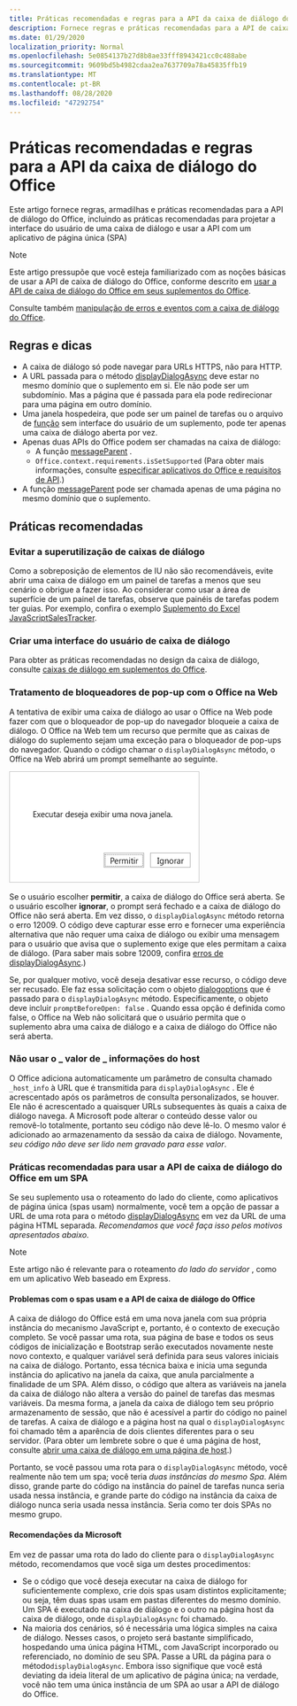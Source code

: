 ```yaml
---
title: Práticas recomendadas e regras para a API da caixa de diálogo do Office
description: Fornece regras e práticas recomendadas para a API de caixa de diálogo do Office, como as práticas recomendadas para um aplicativo de página única (SPA)
ms.date: 01/29/2020
localization_priority: Normal
ms.openlocfilehash: 5e0854137b27d8b8ae33fff8943421cc0c488abe
ms.sourcegitcommit: 9609bd5b4982cdaa2ea7637709a78a45835ffb19
ms.translationtype: MT
ms.contentlocale: pt-BR
ms.lasthandoff: 08/28/2020
ms.locfileid: "47292754"
---
```

# <a name="best-practices-and-rules-for-the-office-dialog-api"></a>Práticas recomendadas e regras para a API da caixa de diálogo do Office

Este artigo fornece regras, armadilhas e práticas recomendadas para a API de diálogo do Office, incluindo as práticas recomendadas para projetar a interface do usuário de uma caixa de diálogo e usar a API com um aplicativo de página única (SPA)

> [!NOTE]
> Este artigo pressupõe que você esteja familiarizado com as noções básicas de usar a API de caixa de diálogo do Office, conforme descrito em [usar a API de caixa de diálogo do Office em seus suplementos do Office](dialog-api-in-office-add-ins.md).
> 
> Consulte também [manipulação de erros e eventos com a caixa de diálogo do Office](dialog-handle-errors-events.md).

## <a name="rules-and-gotchas"></a>Regras e dicas

- A caixa de diálogo só pode navegar para URLs HTTPS, não para HTTP.
- A URL passada para o método [displayDialogAsync](/javascript/api/office/office.ui) deve estar no mesmo domínio que o suplemento em si. Ele não pode ser um subdomínio. Mas a página que é passada para ela pode redirecionar para uma página em outro domínio.
- Uma janela hospedeira, que pode ser um painel de tarefas ou o arquivo de [função](../reference/manifest/functionfile.md) sem interface do usuário de um suplemento, pode ter apenas uma caixa de diálogo aberta por vez.
- Apenas duas APIs do Office podem ser chamadas na caixa de diálogo:
  - A função [messageParent](/javascript/api/office/office.ui#messageparent-message-) .
  - `Office.context.requirements.isSetSupported` (Para obter mais informações, consulte [especificar aplicativos do Office e requisitos de API](specify-office-hosts-and-api-requirements.md).)
- A função [messageParent](/javascript/api/office/office.ui#messageparent-message-) pode ser chamada apenas de uma página no mesmo domínio que o suplemento.

## <a name="best-practices"></a>Práticas recomendadas

### <a name="avoid-overusing-dialog-boxes"></a>Evitar a superutilização de caixas de diálogo

Como a sobreposição de elementos de IU não são recomendáveis, evite abrir uma caixa de diálogo em um painel de tarefas a menos que seu cenário o obrigue a fazer isso. Ao considerar como usar a área de superfície de um painel de tarefas, observe que painéis de tarefas podem ter guias. Por exemplo, confira o exemplo [Suplemento do Excel JavaScriptSalesTracker](https://github.com/OfficeDev/Excel-Add-in-JavaScript-SalesTracker).

### <a name="designing-a-dialog-box-ui"></a>Criar uma interface do usuário de caixa de diálogo

Para obter as práticas recomendadas no design da caixa de diálogo, consulte [caixas de diálogo em suplementos do Office](../design/dialog-boxes.md).

### <a name="handling-pop-up-blockers-with-office-on-the-web"></a>Tratamento de bloqueadores de pop-up com o Office na Web

A tentativa de exibir uma caixa de diálogo ao usar o Office na Web pode fazer com que o bloqueador de pop-up do navegador bloqueie a caixa de diálogo. O Office na Web tem um recurso que permite que as caixas de diálogo do suplemento sejam uma exceção para o bloqueador de pop-ups do navegador. Quando o código chamar o `displayDialogAsync` método, o Office na Web abrirá um prompt semelhante ao seguinte.

![O prompt que um suplemento pode gerar para evitar bloqueadores de pop-ups no navegador.](../images/dialog-prompt-before-open.png)

Se o usuário escolher **permitir**, a caixa de diálogo do Office será aberta. Se o usuário escolher **ignorar**, o prompt será fechado e a caixa de diálogo do Office não será aberta. Em vez disso, o `displayDialogAsync` método retorna o erro 12009. O código deve capturar esse erro e fornecer uma experiência alternativa que não requer uma caixa de diálogo ou exibir uma mensagem para o usuário que avisa que o suplemento exige que eles permitam a caixa de diálogo. (Para saber mais sobre 12009, confira [erros de displayDialogAsync](dialog-handle-errors-events.md#errors-from-displaydialogasync).)

Se, por qualquer motivo, você deseja desativar esse recurso, o código deve ser recusado. Ele faz essa solicitação com o objeto [dialogoptions](/javascript/api/office/office.dialogoptions) que é passado para o `displayDialogAsync` método. Especificamente, o objeto deve incluir `promptBeforeOpen: false` . Quando essa opção é definida como false, o Office na Web não solicitará que o usuário permita que o suplemento abra uma caixa de diálogo e a caixa de diálogo do Office não será aberta.

### <a name="do-not-use-the-_host_info-value"></a>Não usar o \_ valor de \_ informações do host

O Office adiciona automaticamente um parâmetro de consulta chamado `_host_info` à URL que é transmitida para `displayDialogAsync` . Ele é acrescentado após os parâmetros de consulta personalizados, se houver. Ele não é acrescentado a quaisquer URLs subsequentes às quais a caixa de diálogo navega. A Microsoft pode alterar o conteúdo desse valor ou removê-lo totalmente, portanto seu código não deve lê-lo. O mesmo valor é adicionado ao armazenamento da sessão da caixa de diálogo. Novamente, *seu código não deve ser lido nem gravado para esse valor*.

### <a name="best-practices-for-using-the-office-dialog-api-in-an-spa"></a>Práticas recomendadas para usar a API de caixa de diálogo do Office em um SPA

Se seu suplemento usa o roteamento do lado do cliente, como aplicativos de página única (spas usam) normalmente, você tem a opção de passar a URL de uma rota para o método [displayDialogAsync](/javascript/api/office/office.ui) em vez da URL de uma página HTML separada. *Recomendamos que você faça isso pelos motivos apresentados abaixo.*

> [!NOTE]
> Este artigo não é relevante para o roteamento *do lado do servidor* , como em um aplicativo Web baseado em Express.

#### <a name="problems-with-spas-and-the-office-dialog-api"></a>Problemas com o spas usam e a API de caixa de diálogo do Office

A caixa de diálogo do Office está em uma nova janela com sua própria instância do mecanismo JavaScript e, portanto, é o contexto de execução completo. Se você passar uma rota, sua página de base e todos os seus códigos de inicialização e Bootstrap serão executados novamente neste novo contexto, e qualquer variável será definida para seus valores iniciais na caixa de diálogo. Portanto, essa técnica baixa e inicia uma segunda instância do aplicativo na janela da caixa, que anula parcialmente a finalidade de um SPA. Além disso, o código que altera as variáveis na janela da caixa de diálogo não altera a versão do painel de tarefas das mesmas variáveis. Da mesma forma, a janela da caixa de diálogo tem seu próprio armazenamento de sessão, que não é acessível a partir do código no painel de tarefas. A caixa de diálogo e a página host na qual o `displayDialogAsync` foi chamado têm a aparência de dois clientes diferentes para o seu servidor. (Para obter um lembrete sobre o que é uma página de host, consulte [abrir uma caixa de diálogo em uma página de host](dialog-api-in-office-add-ins.md#open-a-dialog-box-from-a-host-page).)

Portanto, se você passou uma rota para o `displayDialogAsync` método, você realmente não tem um spa; você teria *duas instâncias do mesmo Spa*. Além disso, grande parte do código na instância do painel de tarefas nunca seria usada nessa instância, e grande parte do código na instância da caixa de diálogo nunca seria usada nessa instância. Seria como ter dois SPAs no mesmo grupo.

#### <a name="microsoft-recommendations"></a>Recomendações da Microsoft

Em vez de passar uma rota do lado do cliente para o `displayDialogAsync` método, recomendamos que você siga um destes procedimentos:

* Se o código que você deseja executar na caixa de diálogo for suficientemente complexo, crie dois spas usam distintos explicitamente; ou seja, têm duas spas usam em pastas diferentes do mesmo domínio. Um SPA é executado na caixa de diálogo e o outro na página host da caixa de diálogo, onde `displayDialogAsync` foi chamado. 
* Na maioria dos cenários, só é necessária uma lógica simples na caixa de diálogo. Nesses casos, o projeto será bastante simplificado, hospedando uma única página HTML, com JavaScript incorporado ou referenciado, no domínio de seu SPA. Passe a URL da página para o método`displayDialogAsync`. Embora isso signifique que você está deviating da ideia literal de um aplicativo de página única; na verdade, você não tem uma única instância de um SPA ao usar a API de diálogo do Office.
